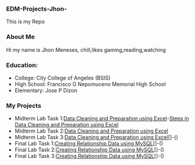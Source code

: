 ### EDM-Projects-Jhon-
This is my Repo
### About Me
Hi my name is Jhon Meneses, chill,likes gaming,reading,watching
### Education:
- College: City College of Angeles (BSIS)
- High School: Francisco G Nepomuceno Memorial High School
- Elementary: Jose P Dizon
### My Projects
- Midterm Lab Task 1:[Data Cleaning and Preparation using Excel](Midterm%20Task%201/images/one.JPG)-[Steps in Data Cleaning and Preparation using Excel](Midterm%20Task%201)
- Midterm Lab Task 2:[Data Cleaning and Preparation using Excel](Midterm%20Task%202/images/PNG2.png)
- Midterm Lab Task 3:[Data Cleaning and Preparation using Excel](Midterm%20Task%203/images/PT.png)[]-()
- Final Lab Task 1:[Creating Relationship Data using MySQL](Finals%20Task%201/Images/SC.jpeg)[]-()
- Final Lab Task 2:[Creating Relationship Data using MySQL](Final%20Task%202/image/Sc.png)[]-()
- Final Lab Task 3:[Creating Relationship Data using MySQL](Final%20Task%203/image/HO.png)[]-()
